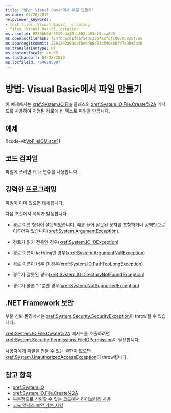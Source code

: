 ```yaml
---
title: '방법: Visual Basic에서 파일 만들기'
ms.date: 07/20/2015
helpviewer_keywords:
- text files [Visual Basic], creating
- files [Visual Basic], creating
ms.assetid: 0253bb6d-5519-4a50-b882-b93ef5cca0d9
ms.openlocfilehash: f24fdd6ce1fea7540c33e4a2fdfc06885825f76a
ms.sourcegitcommit: 2701302a99cafbe0d86d53d540eb0fa7e9b46b36
ms.translationtype: HT
ms.contentlocale: ko-KR
ms.lasthandoff: 04/28/2019
ms.locfileid: "64628989"
---
```

# <a name="how-to-create-a-file-in-visual-basic"></a>방법: Visual Basic에서 파일 만들기
이 예제에서는 <xref:System.IO.File> 클래스의 <xref:System.IO.File.Create%2A> 메서드를 사용하여 지정된 경로에 빈 텍스트 파일을 만듭니다.  
  
## <a name="example"></a>예제  
 [!code-vb[VbFileIOMisc#1](~/samples/snippets/visualbasic/VS_Snippets_VBCSharp/VbFileIOMisc/VB/class2.vb#1)]  
  
## <a name="compiling-the-code"></a>코드 컴파일  
 파일에 쓰려면 `file` 변수를 사용합니다.  
  
## <a name="robust-programming"></a>강력한 프로그래밍  
 파일이 이미 있으면 대체됩니다.  
  
 다음 조건에서 예외가 발생합니다.  
  
- 경로 이름 형식이 잘못되었습니다. 예를 들어 잘못된 문자를 포함하거나 공백만으로 이루어져 있습니다(<xref:System.ArgumentException>).  
  
- 경로가 읽기 전용인 경우(<xref:System.IO.IOException>)  
  
- 경로 이름이 `Nothing`인 경우(<xref:System.ArgumentNullException>)  
  
- 경로 이름이 너무 긴 경우(<xref:System.IO.PathTooLongException>)  
  
- 경로가 잘못된 경우(<xref:System.IO.DirectoryNotFoundException>)  
  
- 경로가 콜론 ":"뿐인 경우(<xref:System.NotSupportedException>)  
  
## <a name="net-framework-security"></a>.NET Framework 보안  
 부분 신뢰 환경에서는 <xref:System.Security.SecurityException>이 throw될 수 있습니다.  
  
 <xref:System.IO.File.Create%2A> 메서드를 호출하려면 <xref:System.Security.Permissions.FileIOPermission>이 필요합니다.  
  
 사용자에게 파일을 만들 수 있는 권한이 없으면 <xref:System.UnauthorizedAccessException>이 throw됩니다.  
  
## <a name="see-also"></a>참고 항목

- <xref:System.IO>
- <xref:System.IO.File.Create%2A>
- [부분적으로 신뢰할 수 있는 코드에서 라이브러리 사용](../../../../framework/misc/using-libraries-from-partially-trusted-code.md)
- [코드 액세스 보안 기본 사항](../../../../framework/misc/code-access-security-basics.md)
